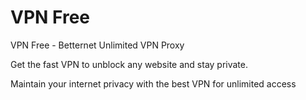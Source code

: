 # VPN Free

VPN Free - Betternet Unlimited VPN Proxy

Get the fast VPN to unblock any website and stay private. 

Maintain your internet privacy with the best VPN for unlimited access
